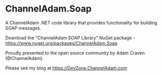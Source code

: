# ChannelAdam.Soap
A ChannelAdam .NET code library that provides functionality for building SOAP messages.

Download the "ChannelAdam SOAP Library" NuGet package - https://www.nuget.org/packages/ChannelAdam.Soap

Proudly presented to the open source community by Adam Craven (@ChannelAdam).

Please see my blog at https://DevZone.ChannelAdam.com
